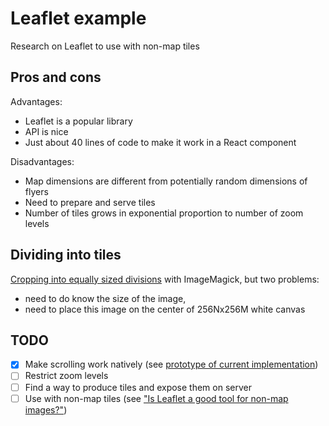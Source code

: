 # Leaflet example
Research on Leaflet to use with non-map tiles

## Pros and cons

Advantages:

- Leaflet is a popular library
- API is nice
- Just about 40 lines of code to make it work in a React component

Disadvantages:

- Map dimensions are different from potentially random dimensions of flyers
- Need to prepare and serve tiles
- Number of tiles grows in exponential proportion to number of zoom levels

## Dividing into tiles

[Cropping into equally sized divisions](http://www.imagemagick.org/Usage/crop/#crop_equal) with ImageMagick, but two problems:

- need to do know the size of the image,
- need to place this image on the center of 256Nx256M white canvas

## TODO

- [x] Make scrolling work natively (see [prototype of current implementation](http://jsfiddle.net/cxZRM/297/))
- [ ] Restrict zoom levels
- [ ] Find a way to produce tiles and expose them on server
- [ ] Use with non-map tiles (see ["Is Leaflet a good tool for non-map images?"](http://stackoverflow.com/q/13110763/1287643))
